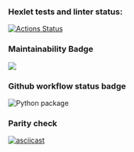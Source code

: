 ### Hexlet tests and linter status:
[![Actions Status](https://github.com/Oleg-Kistanov/python-project-lvl1/workflows/hexlet-check/badge.svg)](https://github.com/Oleg-Kistanov/python-project-lvl1/actions)

### Maintainability Badge
<a href="https://codeclimate.com/github/Oleg-Kistanov/python-project-lvl1/maintainability"><img src="https://api.codeclimate.com/v1/badges/db05035733ea2eaddde2/maintainability" /></a>

### Github workflow status badge
![Python package](https://github.com/Oleg-Kistanov/python-project-lvl1/workflows/Python%20package/badge.svg)

### Parity check
[![asciicast](https://asciinema.org/a/SNrS5KIyDa4thPIDLqvFyThtR.svg)](https://asciinema.org/a/SNrS5KIyDa4thPIDLqvFyThtR)

